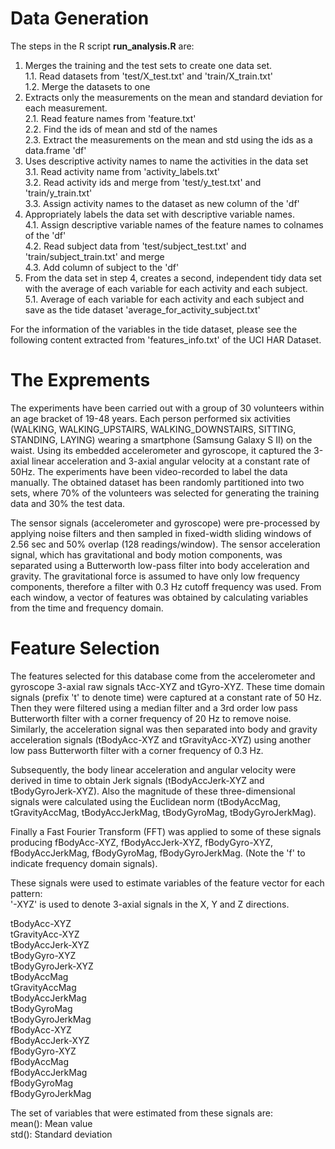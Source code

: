 # Data Generation
The steps in the R script **run_analysis.R** are:
  1. Merges the training and the test sets to create one data set.  
    1.1. Read datasets from 'test/X_test.txt' and 'train/X_train.txt'  
    1.2. Merge the datasets	to one  
  2. Extracts only the measurements on the mean and standard deviation for each measurement.  
    2.1. Read feature names from 'feature.txt'  
    2.2. Find the ids of mean and std of the names  
    2.3. Extract the measurements on the mean and std using the ids as a data.frame 'df'  
  3. Uses descriptive activity names to name the activities in the data set  
    3.1. Read activity name from 'activity_labels.txt'  
    3.2. Read activity ids and merge from 'test/y_test.txt' and 'train/y_train.txt'  
    3.3. Assign activity names to the dataset as new column of the 'df'  
  4. Appropriately labels the data set with descriptive variable names.  
    4.1. Assign descriptive variable names of the feature names to colnames of the 'df'  
    4.2. Read subject data from 'test/subject_test.txt' and 'train/subject_train.txt' and merge  
	4.3. Add column of subject to the 'df'  
  5. From the data set in step 4, creates a second, independent tidy data set with the average of each variable for each activity and each subject.  
    5.1. Average of each variable for each activity and each subject and save as the tide dataset 'average_for_activity_subject.txt'  

For the information of the variables in the tide dataset, please see the following content extracted from 'features_info.txt' of the UCI HAR Dataset.

# The Exprements
The experiments have been carried out with a group of 30 volunteers within an age bracket of 19-48 years. Each person performed six activities (WALKING, WALKING_UPSTAIRS, WALKING_DOWNSTAIRS, SITTING, STANDING, LAYING) wearing a smartphone (Samsung Galaxy S II) on the waist. Using its embedded accelerometer and gyroscope, it captured the 3-axial linear acceleration and 3-axial angular velocity at a constant rate of 50Hz. The experiments have been video-recorded to label the data manually. The obtained dataset has been randomly partitioned into two sets, where 70% of the volunteers was selected for generating the training data and 30% the test data. 

The sensor signals (accelerometer and gyroscope) were pre-processed by applying noise filters and then sampled in fixed-width sliding windows of 2.56 sec and 50% overlap (128 readings/window). The sensor acceleration signal, which has gravitational and body motion components, was separated using a Butterworth low-pass filter into body acceleration and gravity. The gravitational force is assumed to have only low frequency components, therefore a filter with 0.3 Hz cutoff frequency was used. From each window, a vector of features was obtained by calculating variables from the time and frequency domain. 

# Feature Selection 
The features selected for this database come from the accelerometer and gyroscope 3-axial raw signals tAcc-XYZ and tGyro-XYZ. These time domain signals (prefix 't' to denote time) were captured at a constant rate of 50 Hz. Then they were filtered using a median filter and a 3rd order low pass Butterworth filter with a corner frequency of 20 Hz to remove noise. Similarly, the acceleration signal was then separated into body and gravity acceleration signals (tBodyAcc-XYZ and tGravityAcc-XYZ) using another low pass Butterworth filter with a corner frequency of 0.3 Hz. 

Subsequently, the body linear acceleration and angular velocity were derived in time to obtain Jerk signals (tBodyAccJerk-XYZ and tBodyGyroJerk-XYZ). Also the magnitude of these three-dimensional signals were calculated using the Euclidean norm (tBodyAccMag, tGravityAccMag, tBodyAccJerkMag, tBodyGyroMag, tBodyGyroJerkMag). 

Finally a Fast Fourier Transform (FFT) was applied to some of these signals producing fBodyAcc-XYZ, fBodyAccJerk-XYZ, fBodyGyro-XYZ, fBodyAccJerkMag, fBodyGyroMag, fBodyGyroJerkMag. (Note the 'f' to indicate frequency domain signals). 

These signals were used to estimate variables of the feature vector for each pattern:  
'-XYZ' is used to denote 3-axial signals in the X, Y and Z directions.

tBodyAcc-XYZ  
tGravityAcc-XYZ  
tBodyAccJerk-XYZ  
tBodyGyro-XYZ  
tBodyGyroJerk-XYZ  
tBodyAccMag  
tGravityAccMag  
tBodyAccJerkMag  
tBodyGyroMag  
tBodyGyroJerkMag  
fBodyAcc-XYZ  
fBodyAccJerk-XYZ  
fBodyGyro-XYZ  
fBodyAccMag  
fBodyAccJerkMag  
fBodyGyroMag  
fBodyGyroJerkMag  

The set of variables that were estimated from these signals are:   
mean(): Mean value  
std(): Standard deviation  
